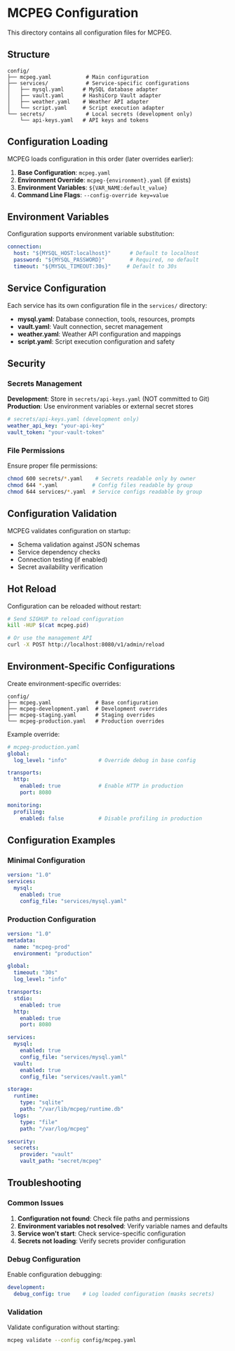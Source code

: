 # MCPEG Configuration

This directory contains all configuration files for MCPEG.

## Structure

```
config/
├── mcpeg.yaml           # Main configuration
├── services/            # Service-specific configurations
│   ├── mysql.yaml      # MySQL database adapter
│   ├── vault.yaml      # HashiCorp Vault adapter
│   ├── weather.yaml    # Weather API adapter
│   └── script.yaml     # Script execution adapter
└── secrets/             # Local secrets (development only)
    └── api-keys.yaml   # API keys and tokens
```

## Configuration Loading

MCPEG loads configuration in this order (later overrides earlier):

1. **Base Configuration**: `mcpeg.yaml`
2. **Environment Override**: `mcpeg-{environment}.yaml` (if exists)
3. **Environment Variables**: `${VAR_NAME:default_value}`
4. **Command Line Flags**: `--config-override key=value`

## Environment Variables

Configuration supports environment variable substitution:

```yaml
connection:
  host: "${MYSQL_HOST:localhost}"      # Default to localhost
  password: "${MYSQL_PASSWORD}"        # Required, no default
  timeout: "${MYSQL_TIMEOUT:30s}"     # Default to 30s
```

## Service Configuration

Each service has its own configuration file in the `services/` directory:

- **mysql.yaml**: Database connection, tools, resources, prompts
- **vault.yaml**: Vault connection, secret management
- **weather.yaml**: Weather API configuration and mappings
- **script.yaml**: Script execution configuration and safety

## Security

### Secrets Management

**Development**: Store in `secrets/api-keys.yaml` (NOT committed to Git)
**Production**: Use environment variables or external secret stores

```yaml
# secrets/api-keys.yaml (development only)
weather_api_key: "your-api-key"
vault_token: "your-vault-token"
```

### File Permissions

Ensure proper file permissions:
```bash
chmod 600 secrets/*.yaml    # Secrets readable only by owner
chmod 644 *.yaml           # Config files readable by group
chmod 644 services/*.yaml  # Service configs readable by group
```

## Configuration Validation

MCPEG validates configuration on startup:

- Schema validation against JSON schemas
- Service dependency checks
- Connection testing (if enabled)
- Secret availability verification

## Hot Reload

Configuration can be reloaded without restart:

```bash
# Send SIGHUP to reload configuration
kill -HUP $(cat mcpeg.pid)

# Or use the management API
curl -X POST http://localhost:8080/v1/admin/reload
```

## Environment-Specific Configurations

Create environment-specific overrides:

```
config/
├── mcpeg.yaml              # Base configuration
├── mcpeg-development.yaml  # Development overrides
├── mcpeg-staging.yaml      # Staging overrides
└── mcpeg-production.yaml   # Production overrides
```

Example override:
```yaml
# mcpeg-production.yaml
global:
  log_level: "info"          # Override debug in base config

transports:
  http:
    enabled: true            # Enable HTTP in production
    port: 8080

monitoring:
  profiling:
    enabled: false           # Disable profiling in production
```

## Configuration Examples

### Minimal Configuration
```yaml
version: "1.0"
services:
  mysql:
    enabled: true
    config_file: "services/mysql.yaml"
```

### Production Configuration
```yaml
version: "1.0"
metadata:
  name: "mcpeg-prod"
  environment: "production"

global:
  timeout: "30s"
  log_level: "info"

transports:
  stdio:
    enabled: true
  http:
    enabled: true
    port: 8080

services:
  mysql:
    enabled: true
    config_file: "services/mysql.yaml"
  vault:
    enabled: true
    config_file: "services/vault.yaml"

storage:
  runtime:
    type: "sqlite"
    path: "/var/lib/mcpeg/runtime.db"
  logs:
    type: "file"
    path: "/var/log/mcpeg"

security:
  secrets:
    provider: "vault"
    vault_path: "secret/mcpeg"
```

## Troubleshooting

### Common Issues

1. **Configuration not found**: Check file paths and permissions
2. **Environment variables not resolved**: Verify variable names and defaults
3. **Service won't start**: Check service-specific configuration
4. **Secrets not loading**: Verify secrets provider configuration

### Debug Configuration

Enable configuration debugging:
```yaml
development:
  debug_config: true    # Log loaded configuration (masks secrets)
```

### Validation

Validate configuration without starting:
```bash
mcpeg validate --config config/mcpeg.yaml
```